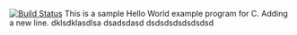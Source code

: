 [![Build Status](https://snap-ci.com/anishvenkat/Code/branch/master/build_image)](https://snap-ci.com/anishvenkat/Code/branch/master)
This is a sample Hello World example program for C.
Adding a new line.
dklsdklasdlsa
dsadsdasd
dsdsdsdsdsdsdsd
